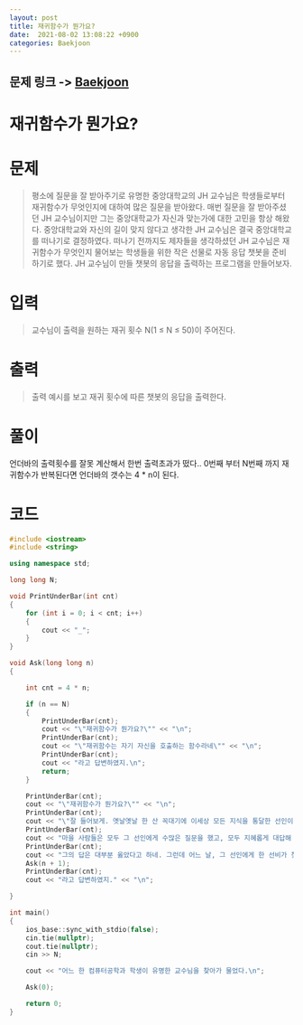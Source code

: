 ```yaml
---
layout: post
title: 재귀함수가 뭔가요?
date:  2021-08-02 13:08:22 +0900
categories: Baekjoon
---
```


## 문제 링크 -> [Baekjoon](https://www.acmicpc.net/problem/17478)
# 재귀함수가 뭔가요?

# 문제
> 평소에 질문을 잘 받아주기로 유명한 중앙대학교의 JH 교수님은 학생들로부터 재귀함수가 무엇인지에 대하여 많은 질문을 받아왔다. 매번 질문을 잘 받아주셨던 JH 교수님이지만 그는 중앙대학교가 자신과 맞는가에 대한 고민을 항상 해왔다. 중앙대학교와 자신의 길이 맞지 않다고 생각한 JH 교수님은 결국 중앙대학교를 떠나기로 결정하였다. 떠나기 전까지도 제자들을 생각하셨던 JH 교수님은 재귀함수가 무엇인지 물어보는 학생들을 위한 작은 선물로 자동 응답 챗봇을 준비하기로 했다. JH 교수님이 만들 챗봇의 응답을 출력하는 프로그램을 만들어보자.

# 입력
> 교수님이 출력을 원하는 재귀 횟수 N(1 ≤ N ≤ 50)이 주어진다.

# 출력
> 출력 예시를 보고 재귀 횟수에 따른 챗봇의 응답을 출력한다.

# 풀이
언더바의 출력횟수를 잘못 계산해서 한번 출력초과가 떴다.. 0번째 부터 N번째 까지 재귀함수가 반복된다면 언더바의 갯수는 4 * n이 된다.

# 코드
```c++
#include <iostream>
#include <string>

using namespace std;

long long N;

void PrintUnderBar(int cnt)
{
	for (int i = 0; i < cnt; i++)
	{
		cout << "_";
	}
}

void Ask(long long n)
{

	int cnt = 4 * n;

	if (n == N)
	{
		PrintUnderBar(cnt);
		cout << "\"재귀함수가 뭔가요?\"" << "\n";
		PrintUnderBar(cnt);
		cout << "\"재귀함수는 자기 자신을 호출하는 함수라네\"" << "\n";
		PrintUnderBar(cnt);
		cout << "라고 답변하였지.\n";
		return;
	}

	PrintUnderBar(cnt);
	cout << "\"재귀함수가 뭔가요?\"" << "\n";
	PrintUnderBar(cnt);
	cout << "\"잘 들어보게. 옛날옛날 한 산 꼭대기에 이세상 모든 지식을 통달한 선인이 있었어." << "\n";
	PrintUnderBar(cnt);
	cout << "마을 사람들은 모두 그 선인에게 수많은 질문을 했고, 모두 지혜롭게 대답해 주었지." << "\n";
	PrintUnderBar(cnt);
	cout << "그의 답은 대부분 옳았다고 하네. 그런데 어느 날, 그 선인에게 한 선비가 찾아와서 물었어.\"" << "\n";
	Ask(n + 1);
	PrintUnderBar(cnt);
	cout << "라고 답변하였지." << "\n";

}

int main()
{
	ios_base::sync_with_stdio(false);
	cin.tie(nullptr);
	cout.tie(nullptr);
	cin >> N;

	cout << "어느 한 컴퓨터공학과 학생이 유명한 교수님을 찾아가 물었다.\n";

	Ask(0);

	return 0;
}
```